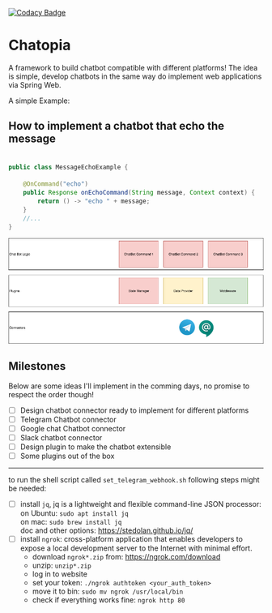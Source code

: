 [![Codacy Badge](https://api.codacy.com/project/badge/Grade/44887b8a94d344b19f2f24f85228496d)](https://www.codacy.com/manual/soroosh.sarabadani/chatbot-core?utm_source=github.com&amp;utm_medium=referral&amp;utm_content=psycho-ir/chatbot-core&amp;utm_campaign=Badge_Grade)

Chatopia
=======

A framework to build chatbot compatible with different platforms!
The idea is simple, develop chatbots in the same way do implement web applications via Spring Web.

A simple Example:

How to implement a chatbot that echo the message
------------------------------------------------
```java

public class MessageEchoExample {

    @OnCommand("echo")
    public Response onEchoCommand(String message, Context context) {
        return () -> "echo " + message;
    }
    //...
}
```
![alt text](Chatopia.png "Logo Title Text 1")

Milestones
----------
Below are some ideas I'll implement in the comming days, no promise to respect the order though!

-   [ ]  Design chatbot connector ready to implement for different platforms
-   [ ]  Telegram Chatbot connector 
-   [ ]  Google chat Chatbot connector 
-   [ ]  Slack chatbot connector
-   [ ]  Design plugin to make the chatbot extensible
-   [ ]  Some plugins out of the box

------  
to run the shell script called `set_telegram_webhook.sh` following steps might be needed:  
 - [ ] install `jq`, jq is a lightweight and flexible command-line JSON processor:  
        on Ubuntu: `sudo apt install jq`  
        on mac: `sudo brew install jq`  
        doc and other options: https://stedolan.github.io/jq/  
 - [ ] install `ngrok`: cross-platform application that enables developers to expose a local development server to
 the Internet with minimal effort.
    - download `ngrok*.zip` from: https://ngrok.com/download
    - unzip: `unzip*.zip`  
    - log in to website  
    - set your token: `./ngrok authtoken <your_auth_token>`  
    - move it to bin: `sudo mv ngrok /usr/local/bin`  
    - check if everything works fine: `ngrok http 80`  
